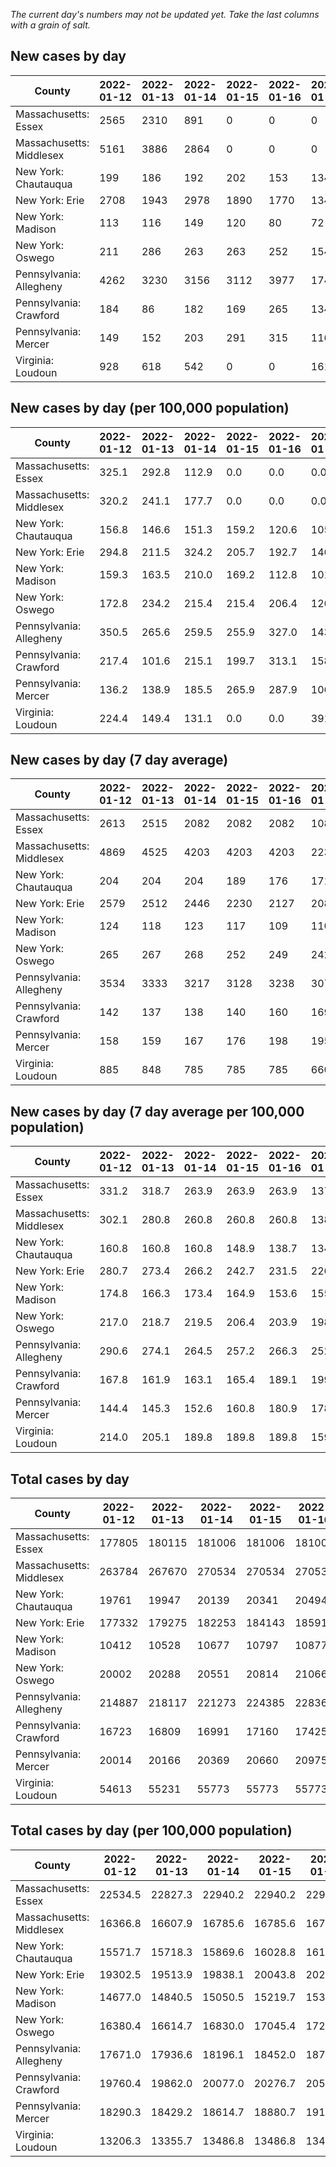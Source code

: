 _The current day's numbers may not be updated yet. Take the last columns with a grain of salt._
## New cases by day

| County | 2022-01-12 | 2022-01-13 | 2022-01-14 | 2022-01-15 | 2022-01-16 | 2022-01-17 | 2022-01-18 |
| --- | --- | --- | --- | --- | --- | --- | --- |
| Massachusetts: Essex | 2565 | 2310 | 891 | 0 | 0 | 0 | 5675 |
| Massachusetts: Middlesex | 5161 | 3886 | 2864 | 0 | 0 | 0 | 11933 |
| New York: Chautauqua | 199 | 186 | 192 | 202 | 153 | 134 | 143 |
| New York: Erie | 2708 | 1943 | 2978 | 1890 | 1770 | 1347 | 1129 |
| New York: Madison | 113 | 116 | 149 | 120 | 80 | 72 | 62 |
| New York: Oswego | 211 | 286 | 263 | 263 | 252 | 154 | 169 |
| Pennsylvania: Allegheny | 4262 | 3230 | 3156 | 3112 | 3977 | 1746 | 1702 |
| Pennsylvania: Crawford | 184 | 86 | 182 | 169 | 265 | 134 | 67 |
| Pennsylvania: Mercer | 149 | 152 | 203 | 291 | 315 | 116 | 88 |
| Virginia: Loudoun | 928 | 618 | 542 | 0 | 0 | 1617 | 479 |

## New cases by day (per 100,000 population)

| County | 2022-01-12 | 2022-01-13 | 2022-01-14 | 2022-01-15 | 2022-01-16 | 2022-01-17 | 2022-01-18 |
| --- | --- | --- | --- | --- | --- | --- | --- |
| Massachusetts: Essex | 325.1 | 292.8 | 112.9 | 0.0 | 0.0 | 0.0 | 719.2 |
| Massachusetts: Middlesex | 320.2 | 241.1 | 177.7 | 0.0 | 0.0 | 0.0 | 740.4 |
| New York: Chautauqua | 156.8 | 146.6 | 151.3 | 159.2 | 120.6 | 105.6 | 112.7 |
| New York: Erie | 294.8 | 211.5 | 324.2 | 205.7 | 192.7 | 146.6 | 122.9 |
| New York: Madison | 159.3 | 163.5 | 210.0 | 169.2 | 112.8 | 101.5 | 87.4 |
| New York: Oswego | 172.8 | 234.2 | 215.4 | 215.4 | 206.4 | 126.1 | 138.4 |
| Pennsylvania: Allegheny | 350.5 | 265.6 | 259.5 | 255.9 | 327.0 | 143.6 | 140.0 |
| Pennsylvania: Crawford | 217.4 | 101.6 | 215.1 | 199.7 | 313.1 | 158.3 | 79.2 |
| Pennsylvania: Mercer | 136.2 | 138.9 | 185.5 | 265.9 | 287.9 | 106.0 | 80.4 |
| Virginia: Loudoun | 224.4 | 149.4 | 131.1 | 0.0 | 0.0 | 391.0 | 115.8 |

## New cases by day (7 day average)

| County | 2022-01-12 | 2022-01-13 | 2022-01-14 | 2022-01-15 | 2022-01-16 | 2022-01-17 | 2022-01-18 |
| --- | --- | --- | --- | --- | --- | --- | --- |
| Massachusetts: Essex | 2613 | 2515 | 2082 | 2082 | 2082 | 1088 | 1634 |
| Massachusetts: Middlesex | 4869 | 4525 | 4203 | 4203 | 4203 | 2237 | 3406 |
| New York: Chautauqua | 204 | 204 | 204 | 189 | 176 | 171 | 173 |
| New York: Erie | 2579 | 2512 | 2446 | 2230 | 2127 | 2081 | 1966 |
| New York: Madison | 124 | 118 | 123 | 117 | 109 | 110 | 102 |
| New York: Oswego | 265 | 267 | 268 | 252 | 249 | 242 | 228 |
| Pennsylvania: Allegheny | 3534 | 3333 | 3217 | 3128 | 3238 | 3072 | 3026 |
| Pennsylvania: Crawford | 142 | 137 | 138 | 140 | 160 | 169 | 155 |
| Pennsylvania: Mercer | 158 | 159 | 167 | 176 | 198 | 195 | 188 |
| Virginia: Loudoun | 885 | 848 | 785 | 785 | 785 | 660 | 598 |

## New cases by day (7 day average per 100,000 population)

| County | 2022-01-12 | 2022-01-13 | 2022-01-14 | 2022-01-15 | 2022-01-16 | 2022-01-17 | 2022-01-18 |
| --- | --- | --- | --- | --- | --- | --- | --- |
| Massachusetts: Essex | 331.2 | 318.7 | 263.9 | 263.9 | 263.9 | 137.9 | 207.1 |
| Massachusetts: Middlesex | 302.1 | 280.8 | 260.8 | 260.8 | 260.8 | 138.8 | 211.3 |
| New York: Chautauqua | 160.8 | 160.8 | 160.8 | 148.9 | 138.7 | 134.7 | 136.3 |
| New York: Erie | 280.7 | 273.4 | 266.2 | 242.7 | 231.5 | 226.5 | 214.0 |
| New York: Madison | 174.8 | 166.3 | 173.4 | 164.9 | 153.6 | 155.1 | 143.8 |
| New York: Oswego | 217.0 | 218.7 | 219.5 | 206.4 | 203.9 | 198.2 | 186.7 |
| Pennsylvania: Allegheny | 290.6 | 274.1 | 264.5 | 257.2 | 266.3 | 252.6 | 248.8 |
| Pennsylvania: Crawford | 167.8 | 161.9 | 163.1 | 165.4 | 189.1 | 199.7 | 183.2 |
| Pennsylvania: Mercer | 144.4 | 145.3 | 152.6 | 160.8 | 180.9 | 178.2 | 171.8 |
| Virginia: Loudoun | 214.0 | 205.1 | 189.8 | 189.8 | 189.8 | 159.6 | 144.6 |

## Total cases by day

| County | 2022-01-12 | 2022-01-13 | 2022-01-14 | 2022-01-15 | 2022-01-16 | 2022-01-17 | 2022-01-18 |
| --- | --- | --- | --- | --- | --- | --- | --- |
| Massachusetts: Essex | 177805 | 180115 | 181006 | 181006 | 181006 | 181006 | 186681 |
| Massachusetts: Middlesex | 263784 | 267670 | 270534 | 270534 | 270534 | 270534 | 282467 |
| New York: Chautauqua | 19761 | 19947 | 20139 | 20341 | 20494 | 20628 | 20771 |
| New York: Erie | 177332 | 179275 | 182253 | 184143 | 185913 | 187260 | 188389 |
| New York: Madison | 10412 | 10528 | 10677 | 10797 | 10877 | 10949 | 11011 |
| New York: Oswego | 20002 | 20288 | 20551 | 20814 | 21066 | 21220 | 21389 |
| Pennsylvania: Allegheny | 214887 | 218117 | 221273 | 224385 | 228362 | 230108 | 231810 |
| Pennsylvania: Crawford | 16723 | 16809 | 16991 | 17160 | 17425 | 17559 | 17626 |
| Pennsylvania: Mercer | 20014 | 20166 | 20369 | 20660 | 20975 | 21091 | 21179 |
| Virginia: Loudoun | 54613 | 55231 | 55773 | 55773 | 55773 | 57390 | 57869 |

## Total cases by day (per 100,000 population)

| County | 2022-01-12 | 2022-01-13 | 2022-01-14 | 2022-01-15 | 2022-01-16 | 2022-01-17 | 2022-01-18 |
| --- | --- | --- | --- | --- | --- | --- | --- |
| Massachusetts: Essex | 22534.5 | 22827.3 | 22940.2 | 22940.2 | 22940.2 | 22940.2 | 23659.4 |
| Massachusetts: Middlesex | 16366.8 | 16607.9 | 16785.6 | 16785.6 | 16785.6 | 16785.6 | 17526.0 |
| New York: Chautauqua | 15571.7 | 15718.3 | 15869.6 | 16028.8 | 16149.3 | 16254.9 | 16367.6 |
| New York: Erie | 19302.5 | 19513.9 | 19838.1 | 20043.8 | 20236.5 | 20383.1 | 20506.0 |
| New York: Madison | 14677.0 | 14840.5 | 15050.5 | 15219.7 | 15332.5 | 15434.0 | 15521.3 |
| New York: Oswego | 16380.4 | 16614.7 | 16830.0 | 17045.4 | 17251.8 | 17377.9 | 17516.3 |
| Pennsylvania: Allegheny | 17671.0 | 17936.6 | 18196.1 | 18452.0 | 18779.1 | 18922.7 | 19062.6 |
| Pennsylvania: Crawford | 19760.4 | 19862.0 | 20077.0 | 20276.7 | 20589.9 | 20748.2 | 20827.4 |
| Pennsylvania: Mercer | 18290.3 | 18429.2 | 18614.7 | 18880.7 | 19168.6 | 19274.6 | 19355.0 |
| Virginia: Loudoun | 13206.3 | 13355.7 | 13486.8 | 13486.8 | 13486.8 | 13877.8 | 13993.6 |
